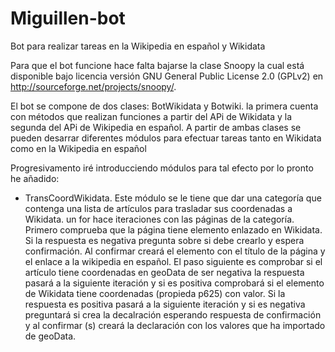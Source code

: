 Miguillen-bot
=============

Bot para realizar tareas en la Wikipedia en español y Wikidata

Para que el bot funcione hace falta bajarse la clase Snoopy la cual está disponible bajo licencia versión GNU General Public License 2.0 (GPLv2) en http://sourceforge.net/projects/snoopy/. 

El bot se compone de dos clases: BotWikidata y Botwiki. la primera cuenta con métodos que realizan funciones a partir del APi de Wikidata y la segunda del APi de Wikipedia en español. A partir de ambas clases se pueden desarrar diferentes módulos para efectuar tareas tanto en Wikidata como en la Wikipedia en español

Progresivamento iré introducciendo módulos para tal efecto por lo pronto he añadido:

* TransCoordWikidata. 
Este módulo se le tiene que dar una categoría que contenga una lista de artículos para trasladar sus coordenadas a Wikidata.
un for hace iteraciones con las páginas de la categoría. Primero comprueba que la página tiene elemento enlazado en Wikidata. Si la respuesta es negativa pregunta sobre si debe crearlo y espera confirmación. Al confirmar creará el elemento con el título de la página y el enlace a la wikipedia en español.
El paso siguiente es comprobar si el artículo tiene coordenadas en geoData de ser negativa la respuesta pasará a la siguiente iteración y si es positiva comprobará si el elemento de Wikidata tiene coordenadas (propieda p625) con valor. Si la respuesta es positiva pasará a la siguiente iteración y si es negativa preguntará si crea la decalración esperando respuesta de confirmación y al confirmar (s) creará la declaración con los valores que ha importado de geoData.
